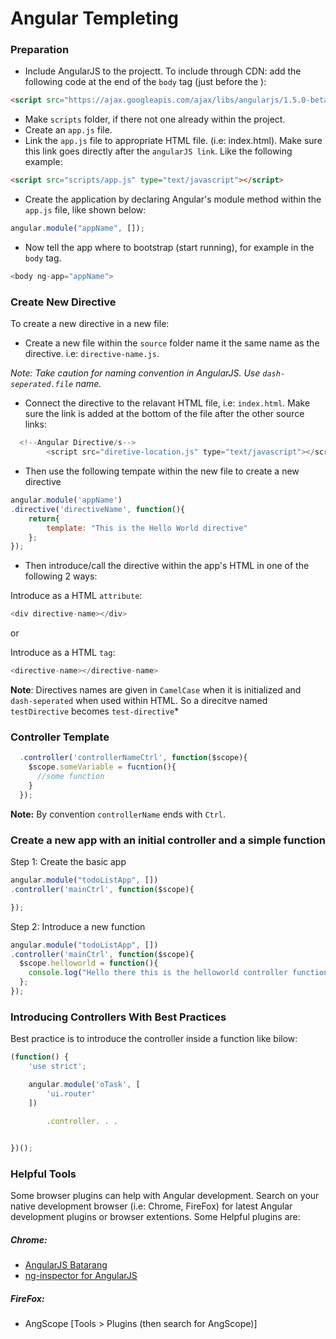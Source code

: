 <!--
	GitHub Markdown System:
	https://help.github.com/articles/markdown-basics/
	https://guides.github.com/features/mastering-markdown/
-->

# Angular Templeting

### Preparation
- Include AngularJS to the projectt. To include through CDN: add the following code at the end of the ```body``` tag (just before the </body>):
```HTML
<script src="https://ajax.googleapis.com/ajax/libs/angularjs/1.5.0-beta.2/angular.min.js"></script> 
```

- Make ```scripts``` folder, if there not one already within the project.
- Create an ```app.js``` file. 
- Link the ```app.js``` file to appropriate HTML file. (i.e: index.html). Make sure this link goes directly after the ```angularJS link```. Like the following example:
```HTML
<script src="scripts/app.js" type="text/javascript"></script>
```

- Create the application by declaring Angular's module method within the ```app.js``` file, like shown below:
```javascript
angular.module("appName", []);
```

- Now tell the app where to bootstrap (start running), for example in the ```body``` tag. 
```javascript
<body ng-app="appName">
```

### Create New Directive
To create a new directive in a new file:
- Create a new file within the ```source``` folder name it the same name as the directive. i.e: ```directive-name.js```.<br>

*Note: Take caution for naming convention in AngularJS. Use ```dash-seperated.file```  name.*

- Connect the directive to the relavant HTML file, i.e: ```index.html```. Make sure the link is added at the bottom of the file after the other source links:

```JavaScript
  <!--Angular Directive/s-->
		<script src="diretive-location.js" type="text/javascript"></script> 
```

- Then use the following tempate within the new file to create a new directive

```JavaScript
angular.module('appName')
.directive('directiveName', function(){
	return{
		template: "This is the Hello World directive"
	};           
});
```

- Then introduce/call the directive within the app's HTML in one of the following 2 ways:

Introduce as a HTML ```attribute```:
```JavaScript
<div directive-name></div>
``` 

or

Introduce as a HTML ```tag```:
```JavaScript
<directive-name></directive-name>
```

**Note**: Directives names are given in ```CamelCase``` when it is initialized and ```dash-seperated``` when used within HTML. So a direcitve named ```testDirective``` becomes ```test-directive```*

### Controller Template

```JavaScript
  .controller('controllerNameCtrl', function($scope){
    $scope.someVariable = fucntion(){
      //some function
    }
  });
```

**Note:** By convention ```controllerName``` ends with ```Ctrl```.

### Create a new app with an initial controller and a simple function

Step 1: Create the basic app
```JavaScript
angular.module("todoListApp", [])
.controller('mainCtrl', function($scope){

});
```

Step 2: Introduce a new function
```JavaScript
angular.module("todoListApp", [])
.controller('mainCtrl', function($scope){
  $scope.helloworld = function(){
    console.log("Hello there this is the helloworld controller function in the main Ctrl!");
  };
});
```

### Introducing Controllers With Best Practices
Best practice is to introduce the controller inside a function like bilow:

```JavaScript
(function() {
    'use strict';

    angular.module('oTask', [
        'ui.router'
    ])
    
		.controller. . .


})();
```

### Helpful Tools

Some browser plugins can help with Angular development. Search on your native development browser (i.e: Chrome, FireFox) for latest Angular development plugins or browser extentions. Some Helpful plugins are:

##### Chrome:
- [AngularJS Batarang](https://chrome.google.com/webstore/detail/angularjs-batarang/ighdmehidhipcmcojjgiloacoafjmpfk)
- [ng-inspector for AngularJS](https://chrome.google.com/webstore/detail/ng-inspector-for-angularj/aadgmnobpdmgmigaicncghmmoeflnamj)

##### FireFox:
- AngScope [Tools > Plugins (then search for AngScope)]

<!--
New sections:
###Start New File
```JavaScript
```
-->